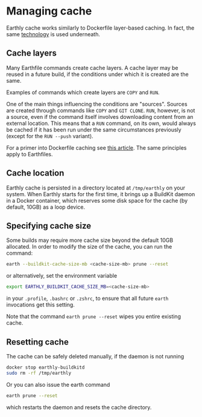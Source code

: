 # Managing cache

Earthly cache works similarly to Dockerfile layer-based caching. In fact, the same [technology](https://github.com/moby/buildkit) is used underneath.

## Cache layers

Many Earthfile commands create cache layers. A cache layer may be reused in a future build, if the conditions under which it is created are the same.

Examples of commands which create layers are `COPY` and `RUN`.

One of the main things influencing the conditions are "sources". Sources are created through commands like `COPY` and `GIT CLONE`. `RUN`, however, is not a source, even if the command itself involves downloading content from an external location. This means that a `RUN` command, on its own, would always be cached if it has been run under the same circumstances previously (except for the `RUN --push` variant).

For a primer into Dockerfile caching see [this article](https://pythonspeed.com/articles/docker-caching-model/). The same principles apply to Earthfiles.

## Cache location

Earthly cache is persisted in a directory located at `/tmp/earthly` on your system. When Earthly starts for the first time, it brings up a BuildKit daemon in a Docker container, which reserves some disk space for the cache (by default, 10GB) as a loop device.

## Specifying cache size

Some builds may require more cache size beyond the default 10GB allocated. In order to modify the size of the cache, you can run the command:

```bash
earth --buildkit-cache-size-mb <cache-size-mb> prune --reset
```

or alternatively, set the environment variable

```bash
export EARTHLY_BUILDKIT_CACHE_SIZE_MB=<cache-size-mb>
```

in your `.profile`, `.bashrc` or `.zshrc`, to ensure that all future `earth` invocations get this setting.

Note that the command `earth prune --reset` wipes you entire existing cache.

## Resetting cache

The cache can be safely deleted manually, if the daemon is not running

```bash
docker stop earthly-buildkitd
sudo rm -rf /tmp/earthly
```

Or you can also issue the earth command

```bash
earth prune --reset
```

which restarts the daemon and resets the cache directory.
